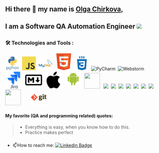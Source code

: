 ## Hi there 👋 my name is [Olga Chirkova](https://www.linkedin.com/in//o-chirkova/),
##
## I am a Software QA Automation Engineer <img src="https://media.tenor.com/nHBgEK6zEQMAAAAj/cat-gray.gif" width="55"> 
##

### :hammer_and_wrench: Technologies and Tools :
  <div>
  <img src=https://github.com/devicons/devicon/blob/master/icons/python/python-original-wordmark.svg title="Python" alt="Python" width="45" height="45"/>&nbsp;
  <img src="https://github.com/devicons/devicon/blob/master/icons/javascript/javascript-original.svg" title="JavaScript" alt="JavaScript" width="45"       height="45"/>&nbsp;
  <img src="https://github.com/devicons/devicon/blob/master/icons/mysql/mysql-original-wordmark.svg" title="MySQL"  alt="MySQL" width="45" height="45"/>&nbsp;
   <img src="https://github.com/devicons/devicon/blob/master/icons/html5/html5-original.svg" title="HTML5" alt="HTML" width="55" height="55"/>&nbsp;
  <img src="https://github.com/devicons/devicon/blob/master/icons/css3/css3-plain-wordmark.svg"  title="CSS3" alt="CSS" width="45" height="45"/>&nbsp;
  <img src="https://upload.wikimedia.org/wikipedia/commons/1/1d/PyCharm_Icon.svg" title="PyCharm" alt="PyCharm" width="55"/>&nbsp;
  <img src="https://upload.wikimedia.org/wikipedia/commons/c/c0/WebStorm_Icon.svg" title="Webstorm" alt="Webstorm" width="55"/>&nbsp; 
  <img src="https://github.com/devicons/devicon/blob/master/icons/jira/jira-original-wordmark.svg" title="Jira" alt="Jira" width="55"/>&nbsp; 
  <img src="https://github.com/devicons/devicon/blob/master/icons/markdown/markdown-original.svg" title="Markdown" alt="Markdown" width="55"/>&nbsp; 
  <img src="https://github.com/devicons/devicon/blob/master/icons/apple/apple-original.svg" title="Apple" alt="Apple" width="55"/>&nbsp;   
  <img src="https://github.com/devicons/devicon/blob/master/icons/android/android-original-wordmark.svg" title="Android" alt="Android" width="55"/>&nbsp;   
  <img src="https://upload.wikimedia.org/wikipedia/commons/thumb/d/d5/Selenium_Logo.png/861px-Selenium_Logo.png?20200511151950" width="50" height="50" />  &nbsp;  
<img src="https://cdn.jsdelivr.net/gh/devicons/devicon/icons/github/github-original-wordmark.svg" width="45"/>&nbsp;
<img src="https://cdn.jsdelivr.net/gh/devicons/devicon/icons/chrome/chrome-original.svg" width="45"/>&nbsp;
  <img src="https://cdn.jsdelivr.net/gh/devicons/devicon/icons/firefox/firefox-original.svg" width="45"/>&nbsp;
<img src="https://cdn.jsdelivr.net/gh/devicons/devicon/icons/safari/safari-original.svg" width="45"/>&nbsp;
<img src="https://cdn.jsdelivr.net/gh/devicons/devicon/icons/opera/opera-original.svg" width="45"/>&nbsp;
<img src="https://cdn.jsdelivr.net/gh/devicons/devicon/icons/google/google-original.svg" width="45"/>&nbsp;
<img src="https://cdn.jsdelivr.net/gh/devicons/devicon/icons/slack/slack-original.svg" width="45"/>&nbsp;
 <img src="https://res.cloudinary.com/postman/image/upload/t_team_logo/v1629869194/team/2893aede23f01bfcbd2319326bc96a6ed0524eba759745ed6d73405a3a8b67a8" width="50" height="50" />&nbsp; &nbsp; &nbsp; &nbsp;
  <img src="https://raw.githubusercontent.com/github/explore/80688e429a7d4ef2fca1e82350fe8e3517d3494d/topics/git/git.png" width="50" height="50" />&nbsp; &nbsp; &nbsp; &nbsp;
  
 ### 
 #### My favorite (QA and programming related) quotes:
> - Everything is easy, when you know how to do this.  
> - Practice makes perfect
 ### 
 ### 
 - :mailbox:How to reach me: [![Linkedin Badge](https://img.shields.io/badge/-Linkedin-blue?style=flat&logo=Linkedin&logoColor=white)](https://www.linkedin.com/in//o-chirkova/)
 
  <!--
**Olga-Chirkova/Olga-Chirkova** is a ✨ _special_ ✨ repository because its `README.md` (this file) appears on your GitHub profile.


Here are some ideas to get you started:

- 🔭 I’m currently working on ...
- 🌱 I’m currently learning ...
- 👯 I’m looking to collaborate on ...
- 🤔 I’m looking for help with ...
- 💬 Ask me about ...
- 📫 How to reach me: ...
- 😄 Pronouns: ...
- ⚡ Fun fact: ...
-->
